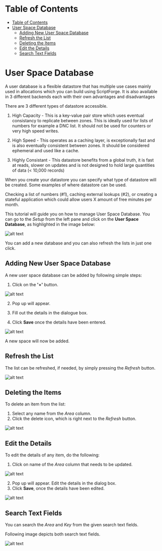 # Table of Contents

* [Table of Contents](#table-of-contents)
* [User Space Database](#user-space-database)
    * [Adding New User Space Database](#adding-new-user-space-database)
    * [Refresh the List](#refresh-the-list)
    * [Deleting the Items](#deleting-the-items)
    * [Edit the Details](#edit-the-details)
    * [Search Text Fields](#search-text-fields)
 


# User Space Database

A user database is a flexible datastore that has multiple use cases mainly used in allocations which you can build using ScriptForge. It is also available in 3 different backends each with their own advantages and disadvantages

There are 3 different types of datastore accessible.

1. High Capacity - This is a key-value pair store which uses eventual consistancy to replicate between zones. This is ideally used for lists of numbers for example a DNC list. It should not be used for counters or very high speed writes.

2. High Speed - This operates as a caching layer, is exceptionally fast and is also eventually consistent between zones. It should be considered ephemeral and used like a cache.

3. Highly Consistant - This datastore benefits from a global truth, it is fast at reads, slower on updates and is not designed to hold large quantities of data (< 10,000 records)

When you create your datastore you can specify what type of datastore will be created.
Some examples of where datastore can be used.

Checking a list of numbers (#1), caching external lookups (#2), or creating a stateful application which could allow users X amount of free minutes per month.

This tutorial will guide you on how to manage User Space Database. You can go to the *Setup* from the left pane and click on the **User Space Database**, as highlighted in the image below:

![alt text][user-space-img-1]

You can add a new database and you can also refresh the lists in just one click.

## Adding New User Space Database

A new user space database can be added by following simple steps:

1. Click on the **'+'** button.

![alt text][user-space-img-2]

2.	Pop up will appear.

3.	Fill out the details in the dialogue box.

4.	Click **Save** once the details have been entered.

![alt text][user-space-img-3]

A new space will now be added.

## Refresh the List

The list can be refreshed, if needed, by simply pressing the *Refresh* button.

![alt text][user-space-img-1a]

## Deleting the Items

To delete an item from the list:

1. Select any name from the *Area* column.
2. Click the delete icon, which is right next to the *Refresh* button.

![alt text][user-space-img-2a]


## Edit the Details

To edit the details of any item, do the following:

1. Click on name of the *Area* column that needs to be updated.

![alt text][user-space-img-4]

2. Pop up will appear. Edit the details in the dialog box.
3. Click **Save**, once the details have been edited.

![alt text][user-space-img-5]

## Search Text Fields

You can search the *Area* and *Key* from the given search text fields.

Following image depicts both search text fields.

![alt text][user-space-img-6]

[user-space-img-1]: https://raw.githubusercontent.com/digipigeon/connexcs-user-docs/master/new-images/185.png "user-space-img-1"
[user-space-img-2]: https://raw.githubusercontent.com/digipigeon/connexcs-user-docs/master/new-images/186.png "user-space-img-2"
[user-space-img-3]: https://raw.githubusercontent.com/digipigeon/connexcs-user-docs/master/new-images/187.png "user-space-img-3"
[user-space-img-1a]: https://raw.githubusercontent.com/digipigeon/connexcs-user-docs/master/new-images/188.png "user-space-img-1a"
[user-space-img-2a]: https://raw.githubusercontent.com/digipigeon/connexcs-user-docs/master/new-images/189.png "user-space-img-2a"
[user-space-img-4]: https://raw.githubusercontent.com/digipigeon/connexcs-user-docs/master/new-images/190.png "user-space-img-4"
[user-space-img-5]: https://raw.githubusercontent.com/digipigeon/connexcs-user-docs/master/new-images/191.png "user-space-img-5"
[user-space-img-6]: https://raw.githubusercontent.com/digipigeon/connexcs-user-docs/master/new-images/192.png "user-space-img-6"

